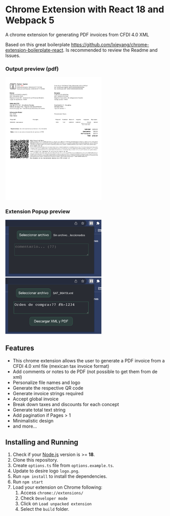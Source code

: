 # Chrome Extension with React 18 and Webpack 5

A chrome extension for generating PDF invoices from CFDI 4.0 XML

Based on this great boilerplate https://github.com/lxieyang/chrome-extension-boilerplate-react. Is recommended to review the Readme and Issues.

### Output preview (pdf)

<img src="demo.png" width="300"/>

### Extension Popup preview

<img src="demo2.png" width="300"/>
<img src="demo3.png" width="300"/>

## Features

- This chrome extension allows the user to generate a PDF invoice from a CFDI 4.0 xml file (mexican tax invoice format)
- Add comments or notes to de PDF (not possible to get them from de xml)
- Personalize file names and logo
- Generate the respective QR code
- Generate invoice strings required
- Accept global invoice
- Break down taxes and discounts for each concept
- Generate total text string
- Add pagination if Pages > 1
- Minimalistic design
- and more...

## Installing and Running

1. Check if your [Node.js](https://nodejs.org/) version is >= **18**.
2. Clone this repository.
3. Create `options.ts` file from `options.example.ts`.
4. Update to desire logo `logo.png`.
5. Run `npm install` to install the dependencies.
6. Run `npm start`
7. Load your extension on Chrome following:
   1. Access `chrome://extensions/`
   2. Check `Developer mode`
   3. Click on `Load unpacked extension`
   4. Select the `build` folder.
